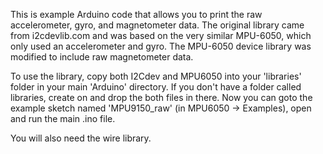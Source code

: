 This is example Arduino code that allows you to print the raw accelerometer, gyro, and magnetometer data. The original library came from i2cdevlib.com and was based on the very similar MPU-6050, which only used an accelerometer and gyro. The MPU-6050 device library was modified to include raw magnetometer data.

To use the library, copy both I2Cdev and MPU6050 into your 'libraries' folder in your main 'Arduino' directory. If you don't have a folder called libraries, create on and drop the both files in there. Now you can goto the example sketch named 'MPU9150_raw' (in MPU6050 -> Examples), open and run the main .ino file. 

You will also need the wire library. 

